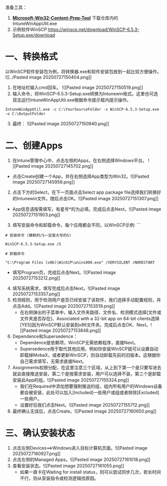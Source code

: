 
准备工具：
1. **[Microsoft-Win32-Content-Prep-Tool](https://github.com/microsoft/Microsoft-Win32-Content-Prep-Tool)** 下载仓库内的IntuneWinAppUtil.exe
2. 示例软件WinSCP https://winscp.net/download/WinSCP-6.5.3-Setup.exe/download

# 一、转换格式
以WinSCP软件安装包为例，将转换器.exe和软件安装包放到一起比较方便操作。
![[../Pasted image 20250727150404.png]]
1. 在地址栏输入cmd回车。 ![[Pasted image 20250727150519.png]]
2. 输入命令，将WinSCP-6.5.3-Setup.exe转换为Intunewin格式。这里也可选双击运行IntuneWinAppUtil.exe根据命令提示框内提示操作。
```
IntuneWinAppUtil.exe -c C:\YourSourceFolder -s WinSCP-6.5.3-Setup.exe -o C:\OutputFolder
```
 3. 最终： ![[Pasted image 20250727150940.png]]

# 二、创建Apps
1. 在Intune管理中心中，点击左侧的Apps，在右侧选择Windows平台。 ![[Pasted image 20250727145702.png]]
- 点击Create创建一个App，并在右侧选择App类型为Win32。![[Pasted image 20250727145959.png]]
2. 点击下方的Select，在下一页面点击Select app package file选择我们转换好的Intunewin文件。随后点击OK。![[Pasted image 20250727151307.png]]
-  App信息请按需填写，有星号\*的为必填。完成后点击Next。![[Pasted image 20250727151903.png]]
3. 填写安装命令和卸载命令，每个应用都会不同，以WinSCP示例: ```
```
# 安装命令 (静默的/S一定是大写的S)

WinSCP-6.5.3-Setup.exe /S

# 卸载命令

"C:\Program Files (x86)\WinSCP\unins000.exe" /VERYSILENT /NORESTART

```
- 填写Program页，完成后点击Next。![[Pasted image 20250727153212.png]]
4. 填写系统需求，填写完成后点击Next。![[Pasted image 20250727153357.png]]
5. 检测规则，用于检测用户是否已经安装了该软件，我们选择手动配置规则，并点击Add。![[Pasted image 20250727153519.png]]
    - 在右侧弹出的子菜单中，输入文件夹路径、文件名、检测模式选择[文件或文件夹是否存在]、Associated with a 32-bit app on 64-bit clients选择[YES]因为WinSCP默认安装到x86文件夹。完成后点击OK、Next。![[Pasted image 20250727153848.png]]
6. Dependence和Supersedence：
    - Dependence是依赖项，WinSCP无需依赖程序，直接Next。
    - Supersedence用于取代其他应用，例如你安装WinSCP就可以设置自动卸载掉MobaX，或者更新WinSCP，则自动卸载先前的旧版本。这根据你自己需求填写，无需求直接Next。
7. Assignments权限分配，在这里注意三个区域，从上到下第一个是只要写进去就会直接推送安装，第二个是按需求安装，用户可以选择不装，第三个是卸载安装此App的组。![[Pasted image 20250727155324.png]]
    * 我们在Required中添加想要强制推送的组，组内所有用户的Windows设备都会被安装，此处可以加入[Included]一些用户或组或者排除[Excluded]一些用户。
    * 设置好后我们点击Next。![[Pasted image 20250727155712.png]]
8. 最终确认无误后，点击Create。![[Pasted image 20250727160650.png]]

# 三、确认安装状态
1. 点击左侧Devices==>Windows进入目标计算机页面。![[Pasted image 20250727160927.png]]
2. 点击左侧的Managed Apps。![[Pasted image 20250727161018.png]]
3. 查看安装状态。![[Pasted image 20250727161055.png]]
    - 如果一直卡在Waiting for install status，则可以尝试同步几次，若长时间不行，则从安装指令或检测逻辑找原因。